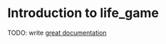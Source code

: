 # Introduction to life_game

TODO: write [great documentation](http://jacobian.org/writing/what-to-write/)
